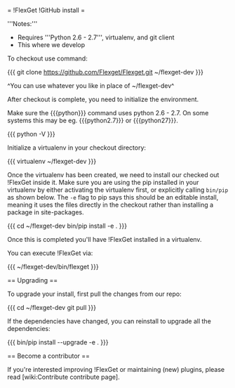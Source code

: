 = !FlexGet !GitHub install =

'''Notes:''' 

 * Requires '''Python 2.6 - 2.7''', virtualenv, and git client
 * This where we develop

To checkout use command:

{{{
git clone https://github.com/Flexget/Flexget.git ~/flexget-dev
}}}

^You can use whatever you like in place of ~/flexget-dev^

After checkout is complete, you need to initialize the environment.

Make sure the {{{python}}} command uses python 2.6 - 2.7. On some systems this may be eg. {{{python2.7}}} or {{{python27}}}.

{{{
python -V
}}}

Initialize a virtualenv in your checkout directory:

{{{
virtualenv ~/flexget-dev
}}}

Once the virtualenv has been created, we need to install our checked out !FlexGet inside it. Make sure you are using the pip installed in your virtualenv by either activating the virtualenv first, or explicitly calling `bin/pip` as shown below. The `-e` flag to pip says this should be an editable install, meaning it uses the files directly in the checkout rather than installing a package in site-packages.

{{{
cd ~/flexget-dev
bin/pip install -e .
}}}

Once this is completed you'll have !FlexGet installed in a virtualenv.

You can execute !FlexGet via:

{{{
~/flexget-dev/bin/flexget
}}}

== Upgrading ==

To upgrade your install, first pull the changes from our repo:

{{{
cd ~/flexget-dev
git pull
}}}

If the dependencies have changed, you can reinstall to upgrade all the dependencies:

{{{
bin/pip install --upgrade -e .
}}}

== Become a contributor ==

If you're interested improving !FlexGet or maintaining (new) plugins, please read [wiki:Contribute contribute page].
